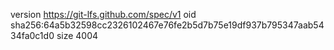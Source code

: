 version https://git-lfs.github.com/spec/v1
oid sha256:64a5b32598cc2326102467e76fe2b5d7b75e19df937b795347aab5434fa0c1d0
size 4004
